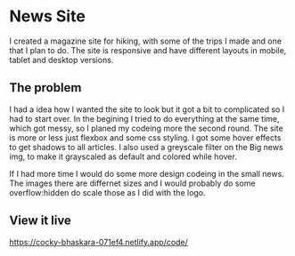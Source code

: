 # News Site

I created a magazine site for hiking, with some of the trips I made and one that I plan to do. 
The site is responsive and have different layouts in mobile, tablet and desktop versions. 

## The problem

I had a idea how I wanted the site to look but it got a bit to complicated so I had to start over. 
In the begining I tried to do everything at the same time, which got messy, so I planed my codeing more the second round. 
The site is more or less just flexbox and some css styling. I got some hover effects to get shadows to all articles.
I also used a greyscale filter on the Big news img, to make it grayscaled as default and colored while hover.  

If I had more time I would do some more design codeing in the small news. The images there are differnet sizes and I would probably do some overflow:hidden do scale those as I did with the logo. 


## View it live

https://cocky-bhaskara-071ef4.netlify.app/code/
